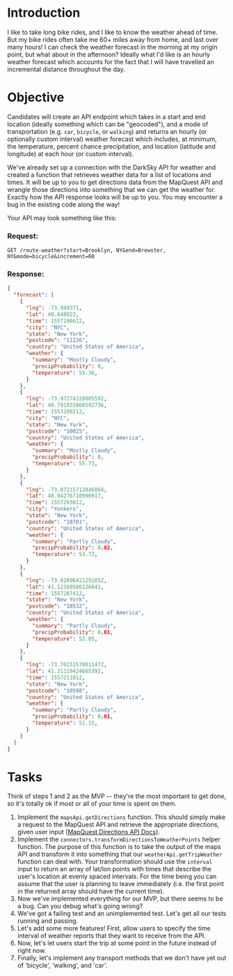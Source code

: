 # Introduction

I like to take long bike rides, and I like to know the weather ahead of time. But my bike rides often take me 60+ miles away from home, and last over many hours! I can check the weather forecast in the morning at my origin point, but what about in the afternoon? Ideally what I'd like is an hourly weather forecast which accounts for the fact that I will have travelled an incremental distance throughout the day.

# Objective

Candidates will create an API endpoint which takes in a start and end location (ideally something which can be "geocoded"), and a mode of transportation (e.g. `car`, `bicycle`, or `walking`) and returns an hourly (or optionally custom interval) weather forecast which includes, at minimum, the temperature, percent chance precipitation, and location (latitude and longitude) at each hour (or custom interval).

We've already set up a connection with the DarkSky API for weather and created a function that retrieves weather data for a list of locations and times. It will be up to you to get directions data from the MapQuest API and wrangle those directions into something that we can get the weather for. Exactly how the API response looks will be up to you. You may encounter a bug in the existing code along the way!

Your API may look something like this:
### Request:
`GET /route-weather?start=Brooklyn, NY&end=Brewster, NY&mode=bicycle&increment=60`
### Response:
```json
{
  "forecast": [
    {
      "lng": -73.949371,
      "lat": 40.648922,
      "time": 1557196612,
      "city": "NYC",
      "state": "New York",
      "postcode": "11226",
      "country": "United States of America",
      "weather": {
        "summary": "Mostly Cloudy",
        "precipProbability": 0,
        "temperature": 55.36,
      }
    },
    {
      "lng": -73.97274328005592,
      "lat": 40.791933868592736,
      "time": 1557200212,
      "city": "NYC",
      "state": "New York",
      "postcode": "10025",
      "country": "United States of America",
      "weather": {
        "summary": "Mostly Cloudy",
        "precipProbability": 0,
        "temperature": 55.73,
      }
    },
    {
      "lng": -73.87215712846864,
      "lat": 40.94276710996917,
      "time": 1557203812,
      "city": "Yonkers",
      "state": "New York",
      "postcode": "10701",
      "country": "United States of America",
      "weather": {
        "summary": "Partly Cloudy",
        "precipProbability": 0.02,
        "temperature": 53.73,
      }
    },
    {
      "lng": -73.82096421291052,
      "lat": 41.12169586126841,
      "time": 1557207412,
      "state": "New York",
      "postcode": "10532",
      "country": "United States of America",
      "weather": {
        "summary": "Partly Cloudy",
        "precipProbability": 0.01,
        "temperature": 52.05,
      }
    },
    {
      "lng": -73.76151578011472,
      "lat": 41.31119424665392,
      "time": 1557211012,
      "state": "New York",
      "postcode": "10598",
      "country": "United States of America",
      "weather": {
        "summary": "Partly Cloudy",
        "precipProbability": 0.01,
        "temperature": 51.15,
      }
    }
  ]
}
```

# Tasks
Think of steps 1 and 2 as the MVP -- they're the most important to get done, so it's totally ok if most or all of your time is spent on them.
1. Implement the `mapsApi.getDirections` function. This should simply make a request to the MapQuest API and retrieve the appropriate directions, given user input ([MapQuest Directions API Docs](https://developer.mapquest.com/documentation/directions-api/)).
2. Implement the `connectors.transformDirectionsToWeatherPoints` helper function. The purpose of this function is to take the output of the maps API and transform it into something that our `weatherApi.getTripWeather` function can deal with. Your transformation should use the `interval` input to return an array of lat/lon points with times that describe the user's location at evenly spaced intervals. For the time being you can assume that the user is planning to leave immediately (i.e. the first point in the returned array should have the current time).
3. Now we've implemented everything for our MVP, but there seems to be a bug. Can you debug what's going wrong?
4. We've got a failing test and an unimplemented test. Let's get all our tests running and passing.
5. Let's add some more features! First, allow users to specify the time interval of weather reports that they want to receive from the API.
6. Now, let's let users start the trip at some point in the future instead of right now.
7. Finally, let's implement any transport methods that we don't have yet out of 'bicycle', 'walking', and 'car'.
